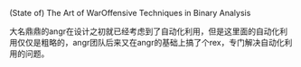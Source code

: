(State of) The Art of WarOffensive Techniques in Binary Analysis 

大名鼎鼎的angr在设计之初就已经考虑到了自动化利用，但是这里面的自动化利用仅仅是粗略的，angr团队后来又在angr的基础上搞了个rex，专门解决自动化利用的问题。



